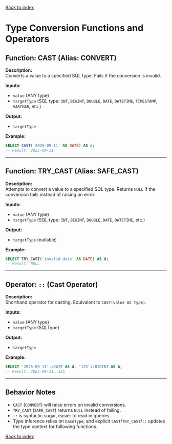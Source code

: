 [Back to index](./README.md)

# Type Conversion Functions and Operators

## Function: CAST (Alias: CONVERT)

**Description:**  
Converts a value to a specified SQL type. Fails if the conversion is invalid.

**Inputs:**  
- `value` (ANY type)  
- `targetType` (SQL type: `INT`, `BIGINT`, `DOUBLE`, `DATE`, `DATETIME`, `TIMESTAMP`, `VARCHAR`, etc.)  

**Output:**  
- `targetType`  

**Example:**
```sql
SELECT CAST('2025-09-11' AS DATE) AS d;
-- Result: 2025-09-11
```

---

## Function: TRY_CAST (Alias: SAFE_CAST)

**Description:**  
Attempts to convert a value to a specified SQL type. Returns `NULL` if the conversion fails instead of raising an error.

**Inputs:**  
- `value` (ANY type)  
- `targetType` (SQL type: `INT`, `BIGINT`, `DOUBLE`, `DATE`, `DATETIME`, etc.)  

**Output:**  
- `targetType` (nullable)  

**Example:**
```sql
SELECT TRY_CAST('invalid-date' AS DATE) AS d;
-- Result: NULL
```

---

## Operator: `::` (Cast Operator)

**Description:**  
Shorthand operator for casting. Equivalent to `CAST(value AS type)`.

**Inputs:**  
- `value` (ANY type)  
- `targetType` (SQLType)  

**Output:**  
- `targetType`  

**Example:**
```sql
SELECT '2025-09-11'::DATE AS d, '125'::BIGINT AS b;
-- Result: 2025-09-11, 125
```

---

## Behavior Notes

- `CAST` (`CONVERT`) will raise errors on invalid conversions.  
- `TRY_CAST` (`SAFE_CAST`) returns `NULL` instead of failing.  
- `::` is syntactic sugar, easier to read in queries.  
- Type inference relies on `baseType`, and explicit `CAST`/`TRY_CAST`/`::` updates the type context for following functions.  

[Back to index](./README.md)
